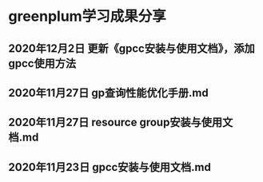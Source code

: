 # greenplum学习成果分享 

## 2020年12月2日 更新《gpcc安装与使用文档》，添加gpcc使用方法

## 2020年11月27日 gp查询性能优化手册.md

## 2020年11月27日 resource group安装与使用文档.md

## 2020年11月23日 gpcc安装与使用文档.md
